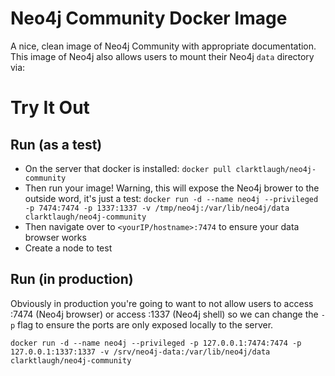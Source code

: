 # Neo4j Community Docker Image

A nice, clean image of Neo4j Community with appropriate documentation. This image of Neo4j also allows users to mount their Neo4j ``data`` directory via:

# Try It Out

## Run (as a test)

- On the server that docker is installed: 
``docker pull clarktlaugh/neo4j-community``
- Then run your image!  Warning, this will expose the Neo4j brower to the outside word, it's just a test:
``docker run -d --name neo4j --privileged -p 7474:7474 -p 1337:1337 -v /tmp/neo4j:/var/lib/neo4j/data clarktlaugh/neo4j-community``
- Then navigate over to ``<yourIP/hostname>:7474`` to ensure your data browser works
- Create a node to test

## Run (in production)

Obviously in production you're going to want to not allow users to access :7474 (Neo4j browser) or access :1337 (Neo4j shell) so we can change the ``-p`` flag to ensure the ports are only exposed locally to the server.

``docker run -d --name neo4j --privileged -p 127.0.0.1:7474:7474 -p 127.0.0.1:1337:1337 -v /srv/neo4j-data:/var/lib/neo4j/data clarktlaugh/neo4j-community``
